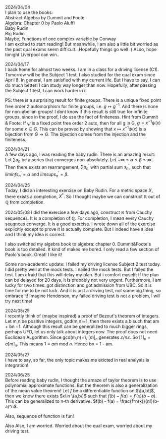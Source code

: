2024/04/04  
I plan to use the books:  
Abstract Algebra by Dummit and Foote  
Algebra: Chapter 0 by Paolo Aluffi  
Baby Rudin  
Big Rudin  
Maybe, Functions of one complex variable by Conway    
I am excited to start reading! But meanwhile, I am also a little bit worried as the past qual exams seem difficult...Hopefully things go well :) ALso, hope tonight Liverpool can win..


2024/04/17  
I back home for almost two weeks. I am in a class for a driving license (C1). Tomorrow will be the Subject 1 test. I also studied for the qual exam since April 8. In general, I am satisfied with my current life. But I have to say, I can do much better! I can study way longer than now. Hopefully, after passing the Subject 1 test, I can work harderrrrr!   

PS: there is a surprising result for finite groups: There is a unique fixed point free order 2 automorphism for finite groups, i.e. $g\mapsto g^{-1}$. And there is none for non-abelian groups! I dont know if this result is still true for infinite groups, since in the proof, I do use the fact of finiteness. Hint from Dummit & Foote: If $\psi$ is a fixed point free order 2 auto, then for all g in G, $g = x^{-1}\psi(x)$ for some $x\in G$. This can be proved by showing that $x\mapsto x^{-1}\psi(x)$ is a bijection from $G\to G$. The bijection comes from the injection and the finiteness. 


2024/04/21   
A few days ago, I was reading the baby rudin. There is an amazing result: Let $\sum a_n$ be a series that converges non-absolutely. Let $-\infty\leq\alpha\leq\beta\leq\infty$. Then there exists an rearrangement, $\sum a^{'}_n$ with partial sum $s_n^{'}$, such that $liminf s_n^{'} = \alpha$ and $limsup s_n^{'} = \beta$. 



2024/04/25   
Today, I did an interesting exercise on Baby Rudin. For a metric space $X$, there exists a completion, $X^*$. So I thought maybe we can construct $\mathbb{R}$ out of $\mathbb{Q}$ from completion.  


2024/05/08 
I did the exercise a few days ago, construct $\mathbb{R}$ from Cauchy sequences. It is a completion of $\mathbb{Q}$. For completion, I mean every Cauchy seuqnces converge. It is a good exercise. I wrote down all of the exercise explicitly except to prove it is actually complete. But I indeed have a idea and I think my idea is correct.  

I also switched my algebra book to algebra: chapter 0. Dummit&Foote's book is too detailed. It kind of makes me bored. I only read a few section of Paolo's book. Great! I like it! 

Some non-academic update: I failed my driving license Subject 2 test today. I did pretty well at the mock tests. I nailed the mock tests. But I failed the test. I am afraid that this will delay my plan. But i comfort myself: If the plan can be delayed for 20 days, it is probably not very urgent. Furthermore, I am lucky for two times: got distinction and got admission from UBC. So it is time for me to be not luck. And it is just a driving test, not some big thing, so embrace it! Imagine Henderson, my failed driving test is not a problem, I will try next time! 



2024/05/25    
I recently think of (maybe inspired) a proof of Bezout's theorem of integers. Let m,n be positive integers, gcd(m,n)=1, then there exists a,b such that am + bn =1. Although this result can be generalized to much bigger rings, perhaps UFD, let us only talk about integers now. The proof does not need Euclidean ALgorithm. Since gcd(m,n)=1, $[m]_n$ generates $\mathbb{Z}/n\mathbb{Z}$. So $[1]_n = a[m]_n$. This means $1\equiv am$ mod $n$. Hence bn = 1 - am.    



2024/05/27  
I have to say, so far, the only topic makes me exicted in real analysis is integration!   


2024/06/25    
Before reading baby rudin, I thought the amaze of taylor theorem is to use polynomial approximate functions. But the theorem is also a generalization of the mean value theorem! Let $f$ be a differentiable function on $\[a,b\]$, then we know there exists $x\in \(a,b\)$ such that $f(b)-f(a) = f'(x)(b-a)$. This can be generalized to n-th derivative. $f(b) - f(a) = \frac{f^n(x)}{n!}(b-a)^n$.  

Also, sequence of function is fun!  

Also Also, I am worried. Worried about the qual exam, worried about my driving test. 
